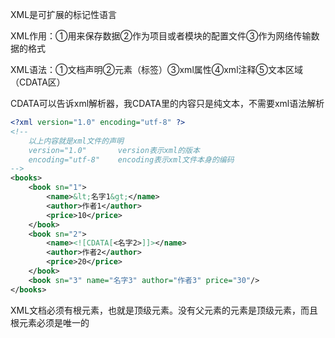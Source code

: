 XML是可扩展的标记性语言

XML作用：①用来保存数据②作为项目或者模块的配置文件③作为网络传输数据的格式

XML语法：①文档声明②元素（标签）③xml属性④xml注释⑤文本区域（CDATA区）

CDATA可以告诉xml解析器，我CDATA里的内容只是纯文本，不需要xml语法解析

```xml
<?xml version="1.0" encoding="utf-8" ?>
<!--
    以上内容就是xml文件的声明
    version="1.0"       version表示xml的版本
    encoding="utf-8"    encoding表示xml文件本身的编码
-->
<books>
    <book sn="1">
        <name>&lt;名字1&gt;</name>
        <author>作者1</author>
        <price>10</price>
    </book>
    <book sn="2">
        <name><![CDATA[<名字2>]]></name>
        <author>作者2</author>
        <price>20</price>
    </book>
    <book sn="3" name="名字3" author="作者3" price="30"/>
</books>
```

XML文档必须有根元素，也就是顶级元素。没有父元素的元素是顶级元素，而且根元素必须是唯一的